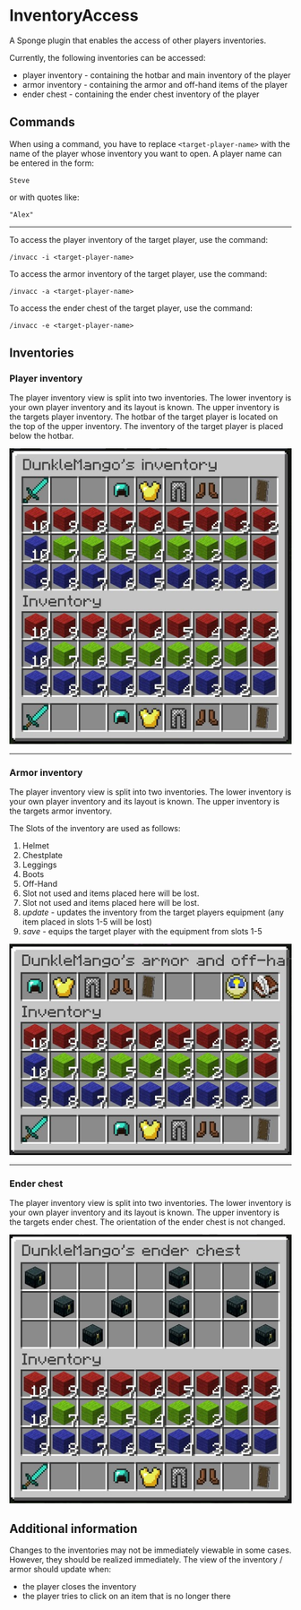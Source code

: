 # InventoryAccess
A Sponge plugin that enables the access of other players inventories.

Currently, the following inventories can be accessed:
- player inventory - containing the hotbar and main inventory of the player
- armor inventory - containing the armor and off-hand items of the player
- ender chest - containing the ender chest inventory of the player

## Commands
When using a command, you have to replace `<target-player-name>` with the name of the player whose inventory you want to open. A player name can be entered in the form:
```
Steve
```
or with quotes like:
```
"Alex"
```
___
To access the player inventory of the target player, use the command:
```
/invacc -i <target-player-name>
```

To access the armor inventory of the target player, use the command:
```
/invacc -a <target-player-name>
```

To access the ender chest of the target player, use the command:
```
/invacc -e <target-player-name>
```
## Inventories
### Player inventory
The player inventory view is split into two inventories.
The lower inventory is your own player inventory and its layout is known.
The upper inventory is the targets player inventory.
The hotbar of the target player is located on the top of the upper inventory.
The inventory of the target player is placed below the hotbar.

![alt text](./docs/images/inventories/playerInventory.jpg)

___

### Armor inventory
The player inventory view is split into two inventories.
The lower inventory is your own player inventory and its layout is known.
The upper inventory is the targets armor inventory.

The Slots of the inventory are used as follows:
1. Helmet
2. Chestplate
3. Leggings
4. Boots
5. Off-Hand
6. Slot not used and items placed here will be lost.
7. Slot not used and items placed here will be lost.
8. *update* - updates the inventory from the target players equipment (any item placed in slots 1-5 will be lost)
9. *save* - equips the target player with the equipment from slots 1-5 

![alt text](./docs/images/inventories/armorInventory.jpg)

___

### Ender chest
The player inventory view is split into two inventories.
The lower inventory is your own player inventory and its layout is known.
The upper inventory is the targets ender chest.
The orientation of the ender chest is not changed.

![alt text](./docs/images/inventories/enderChest.jpg)

## Additional information
Changes to the inventories may not be immediately viewable in some cases.
However, they should be realized immediately.
The view of the inventory / armor should update when:
- the player closes the inventory
- the player tries to click on an item that is no longer there